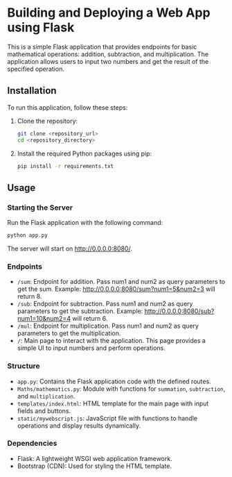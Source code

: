 # Building and Deploying a Web App using Flask

This is a simple Flask application that provides endpoints for basic mathematical operations: addition, subtraction, and multiplication. The application allows users to input two numbers and get the result of the specified operation.

## Installation

To run this application, follow these steps:

1. Clone the repository:
    ```bash
    git clone <repository_url>
    cd <repository_directory>
    ```
2. Install the required Python packages using pip:
   ```bash
   pip install -r requirements.txt
   ```

## Usage
### Starting the Server
Run the Flask application with the following command:
```bash
python app.py
```
The server will start on http://0.0.0.0:8080/.

### Endpoints
- `/sum`: Endpoint for addition. Pass num1 and num2 as query parameters to get the sum.
Example: http://0.0.0.0:8080/sum?num1=5&num2=3 will return 8.
- `/sub`: Endpoint for subtraction. Pass num1 and num2 as query parameters to get the subtraction.
Example: http://0.0.0.0:8080/sub?num1=10&num2=4 will return 6.
- `/mul`: Endpoint for multiplication. Pass num1 and num2 as query parameters to get the multiplication.
- `/`: Main page to interact with the application. This page provides a simple UI to input numbers and perform operations.

### Structure
- `app.py`: Contains the Flask application code with the defined routes.
- `Maths/mathematics.py`: Module with functions for `summation`, `subtraction`, and `multiplication`.
- `templates/index.html`: HTML template for the main page with input fields and buttons.
- `static/mywebscript.js`: JavaScript file with functions to handle operations and display results dynamically.
  
### Dependencies
- Flask: A lightweight WSGI web application framework.
- Bootstrap (CDN): Used for styling the HTML template.
